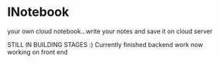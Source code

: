 # INotebook
 your own cloud notebook...write your notes and save it on cloud server 
 
 STILL IN BUILDING STAGES :)
 Currently finished backend work now working on front end
 
